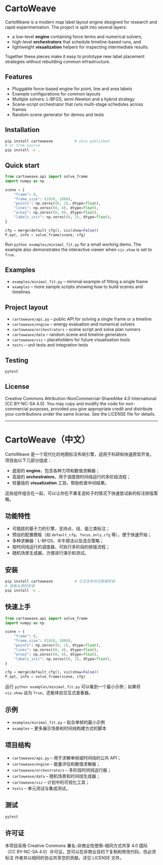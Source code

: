 # CartoWeave

CartoWeave is a modern map label layout engine designed for research and rapid
experimentation. The project is split into several layers:

* a low-level **engine** containing force terms and numerical solvers,
* high-level **orchestrators** that schedule timeline-based runs, and
* lightweight **visualization** helpers for inspecting intermediate results.

Together these pieces make it easy to prototype new label placement strategies
without rebuilding common infrastructure.

## Features

* Pluggable force-based engine for point, line and area labels
* Example configurations for common layouts
* Multiple solvers: L-BFGS, semi-Newton and a hybrid strategy
* Scene-script orchestrator that runs multi-stage schedules across frames
* Random scene generator for demos and tests

## Installation

```bash
pip install cartoweave          # once published
# or from source
pip install -e .
```

## Quick start

```python
from cartoweave.api import solve_frame
import numpy as np

scene = {
    "frame": 0,
    "frame_size": (1920, 1080),
    "points": np.zeros((0, 2), dtype=float),
    "lines": np.zeros((0, 4), dtype=float),
    "areas": np.zeros((0, 8), dtype=float),
    "labels_init": np.zeros((0, 2), dtype=float),
}

cfg = merge(default_cfg(), viz(show=False))
P_opt, info = solve_frame(scene, cfg)
```

Run `python examples/minimal_fit.py` for a small working demo. The example also
demonstrates the interactive viewer when ``viz.show`` is set to ``True``.

## Examples

* `examples/minimal_fit.py` – minimal example of fitting a single frame
* `examples` – more sample scripts showing how to build scenes and timelines

## Project layout

* `cartoweave/api.py` – public API for solving a single frame or a timeline
* `cartoweave/engine` – energy evaluation and numerical solvers
* `cartoweave/orchestrators` – scene script and solve plan runners
* `cartoweave/data` – random scene and timeline generators
* `cartoweave/viz` – placeholders for future visualisation tools
* `tests` – unit tests and integration tests

## Testing

```bash
pytest
```

## License

Creative Commons Attribution-NonCommercial-ShareAlike 4.0 International
(CC BY-NC-SA 4.0). You may copy and modify the code for non-commercial
purposes, provided you give appropriate credit and distribute your
contributions under the same license. See the LICENSE file for details.

---

# CartoWeave（中文）

CartoWeave 是一个现代化的地图标注布局引擎，适用于科研和快速原型开发。项目由以下几部分组成：

* 底层的 **engine**，包含各种力项和数值求解器；
* 高层的 **orchestrators**，用于调度按时间线运行的多阶段流程；
* 轻量级的 **visualization** 工具，帮助检查中间结果。

这些组件组合在一起，可以让你在不重复造轮子的情况下快速尝试新的标注排版策略。

## 功能特性

* 可插拔的基于力的引擎，支持点、线、面三类标注；
* 预设的配置模板（如 `default_cfg`、`focus_only_cfg` 等），便于快速开始；
* 多种求解器：L-BFGS、半牛顿法以及混合策略；
* 按时间线运行的调度器，可执行多阶段的排版流程；
* 随机场景生成器，方便进行演示和测试。

## 安装

```bash
pip install cartoweave          # 正式发布后可直接安装
# 或者从源码安装
pip install -e .
```

## 快速上手

```python
from cartoweave.api import solve_frame
import numpy as np

scene = {
    "frame": 0,
    "frame_size": (1920, 1080),
    "points": np.zeros((0, 2), dtype=float),
    "lines": np.zeros((0, 4), dtype=float),
    "areas": np.zeros((0, 8), dtype=float),
    "labels_init": np.zeros((0, 2), dtype=float),
}

cfg = merge(default_cfg(), viz(show=False))
P_opt, info = solve_frame(scene, cfg)
```

运行 `python examples/minimal_fit.py` 可以看到一个最小示例；如果将
``viz.show`` 设为 ``True``，还能体验交互式查看器。

## 示例

* `examples/minimal_fit.py` – 拟合单帧的最小示例
* `examples` – 更多展示场景和时间线构建方式的脚本

## 项目结构

* `cartoweave/api.py` – 用于求解单帧或时间线的公共 API；
* `cartoweave/engine` – 能量评估和数值求解器；
* `cartoweave/orchestrators` – 多阶段时间线运行器；
* `cartoweave/data` – 随机场景和时间线生成器；
* `cartoweave/viz` – 计划中的可视化工具；
* `tests` – 单元测试与集成测试。

## 测试

```bash
pytest
```

## 许可证

本项目采用 Creative Commons 署名-非商业性使用-相同方式共享 4.0 国际
（CC BY-NC-SA 4.0）许可证。您可以在非商业目的下复制和修改代码，但必须标注
作者并以相同的协议共享您的贡献。详见 LICENSE 文件。

